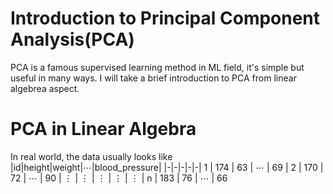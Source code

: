 # Introduction to Principal Component Analysis(PCA)
PCA is a famous supervised learning method in ML field, it's simple but useful in many ways. I will take a brief introduction to PCA from linear algebrea aspect.

# PCA in Linear Algebra
In real world, the data usually looks like
|id|height|weight|$\cdots$|blood_pressure|
|-|-|-|-|-|
1 | 174 | 63 | $\cdots$ | 69 |
2 | 170 | 72 | $\cdots$ | 90 |
$\vdots$ | $\vdots$ | $\vdots$ | $\vdots$ | $\vdots$ | 
n | 183 | 76 | $\cdots$ | 66

